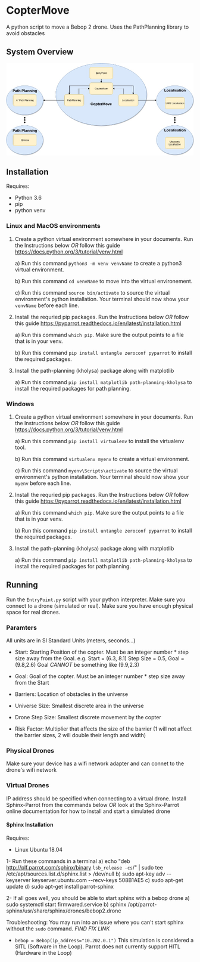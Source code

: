 # CopterMove
A python script to move a Bebop 2 drone. Uses the PathPlanning library to avoid obstacles

## System Overview
![System overview](/Figures/Copter%20Move.jpg)

## Installation

Requires:
 - Python 3.6
 - pip
 - python venv

### Linux and MacOS environments
 1) Create a python virtual environment somewhere in your documents. Run the Instructions below *_OR_* follow this guide https://docs.python.org/3/tutorial/venv.html
 
    a) Run this command `python3 -m venv venvName` to create a python3 virtual environment.
    
    b) Run this command `cd venvName` to move into the virtual environement.

    c) Run this command `source bin/activate` to source the virtual environment's python installation. Your terminal should now show your `venvName` before each line.
    
 2) Install the requried pip packages. Run the Instructions below *_OR_* follow this guide https://pyparrot.readthedocs.io/en/latest/installation.html

    a) Run this command `which pip`. Make sure the output points to a file that is in your venv.
    
    b) Run this command `pip install untangle zeroconf pyparrot` to install the required packages.
    
 3) Install the path-planning (kholysa) package along with matplotlib 

    a) Run this command `pip install matplotlib path-planning-kholysa` to install the required packages for path planning.

### Windows

 1) Create a python virtual environment somewhere in your documents. Run the Instructions below *_OR_* follow this guide https://docs.python.org/3/tutorial/venv.html
 
    a) Run this command `pip install virtualenv` to install the virtualenv tool.
    
    b) Run this command `virtualenv myenv` to create a virtual environment.

    c) Run this command `myenv\Scripts\activate` to source the virtual environment's python installation. Your terminal should now show your `myenv` before each line.
    
 2) Install the requried pip packages. Run the Instructions below *_OR_* follow this guide https://pyparrot.readthedocs.io/en/latest/installation.html

    a) Run this command `which pip`. Make sure the output points to a file that is in your venv.
    
    b) Run this command `pip install untangle zeroconf pyparrot` to install the required packages.
    
 3) Install the path-planning (kholysa) package along with matplotlib 

    a) Run this command `pip install matplotlib path-planning-kholysa` to install the required packages for path planning.

## Running
Run the `EntryPoint.py` script with your python interpreter. Make sure you connect to a drone (simulated or real). Make sure you have enough physical space for real drones.

### Paramters
All units are in SI Standard Units (meters, seconds...)

- Start: Starting Position of the copter. Must be an integer number * step size away from the Goal.
e.g. Start = (6.3, 8.1) Step Size = 0.5, Goal = (9.8,2.6) Goal _*CANNOT*_ be something like (9.9,2.3)

- Goal: Goal of the copter. Must be an integer number * step size away from the Start

- Barriers: Location of obstacles in the universe

- Universe Size: Smallest discrete area in the universe

- Drone Step Size: Smallest discrete movement by the copter

- Risk Factor: Multiplier that affects the size of the barrier (1 will not affect the barrier sizes, 2 will double their length and width)

### Physical Drones

Make sure your device has a wifi network adapter and can connet to the drone's wifi network

### Virtual Drones
 
IP address should be specified when connecting to a virtual drone. Install Sphinx-Parrot from the commands below *_OR_* look at the Sphinx-Parrot online documentation for how to install and start a simulated drone

#### Sphinx Installation

Requires:
 - Linux Ubuntu 18.04
 
1- Run these commands in a terminal
 a) echo "deb http://plf.parrot.com/sphinx/binary `lsb_release -cs`/" | sudo tee /etc/apt/sources.list.d/sphinx.list > /dev/null
 b) sudo apt-key adv --keyserver keyserver.ubuntu.com --recv-keys 508B1AE5
 c) sudo apt-get update
 d) sudo apt-get install parrot-sphinx
 
2- If all goes well, you should be able to start sphinx with a bebop drone
 a) sudo systemctl start firmwared.service
 b) sphinx /opt/parrot-sphinx/usr/share/sphinx/drones/bebop2.drone

Troubleshooting:
You may run into an issue where you can't start sphinx without the `sudo` command. *FIND FIX LINK*

- `bebop = Bebop(ip_address="10.202.0.1")`
This simulation is considered a SITL (Software in the Loop). Parrot does not currently support HITL (Hardware in the Loop)
